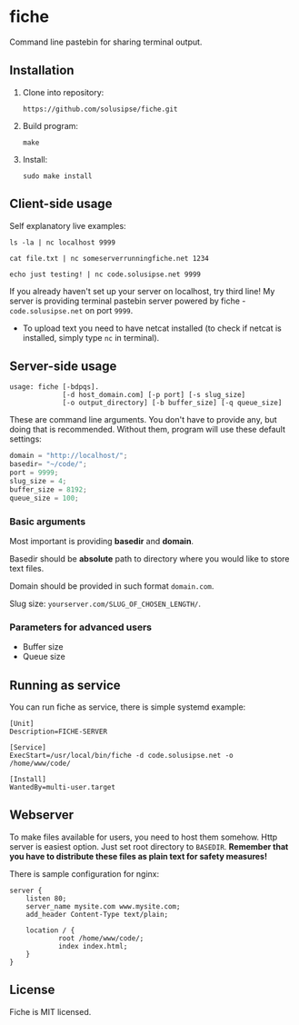 fiche
=====

Command line pastebin for sharing terminal output.

## Installation ##

1. Clone into repository:

    ```
    https://github.com/solusipse/fiche.git
    ```

2. Build program:

    ```
    make
    ```
    
3. Install:

    ```
    sudo make install
    ```

## Client-side usage ##

Self explanatory live examples:

```
ls -la | nc localhost 9999
```

```
cat file.txt | nc someserverrunningfiche.net 1234
```

```
echo just testing! | nc code.solusipse.net 9999
```

If you already haven't set up your server on localhost, try third line! My server is providing terminal 
pastebin server powered by fiche - ```code.solusipse.net``` on port ```9999```.

- To upload text you need to have netcat installed (to check if netcat is installed, simply type ```nc``` in terminal).

## Server-side usage ##

```
usage: fiche [-bdpqs].
             [-d host_domain.com] [-p port] [-s slug_size]
             [-o output_directory] [-b buffer_size] [-q queue_size]
```

These are command line arguments. You don't have to provide any, but doing that is recommended. Without them, program
will use these default settings:

```C
domain = "http://localhost/";
basedir= "~/code/";
port = 9999;
slug_size = 4;
buffer_size = 8192;
queue_size = 100;
```

### Basic arguments ###

Most important is providing **basedir** and **domain**.

Basedir should be **absolute** path to directory where you would like to store text files.

Domain should be provided in such format ```domain.com```.

Slug size: ```yourserver.com/SLUG_OF_CHOSEN_LENGTH/```.

### Parameters for advanced users ###

- Buffer size
- Queue size

## Running as service ##

You can run fiche as service, there is simple systemd example:

```
[Unit]
Description=FICHE-SERVER

[Service]
ExecStart=/usr/local/bin/fiche -d code.solusipse.net -o /home/www/code/

[Install]
WantedBy=multi-user.target
```

## Webserver ##

To make files available for users, you need to host them somehow. Http server is easiest option. Just set root 
directory to ```BASEDIR```. **Remember that you have to distribute these files as plain text for safety measures!**

There is sample configuration for nginx:

```
server {
    listen 80;
    server_name mysite.com www.mysite.com;
    add_header Content-Type text/plain;

    location / {
            root /home/www/code/;
            index index.html;
    }
}
```

## License ##

Fiche is MIT licensed.
